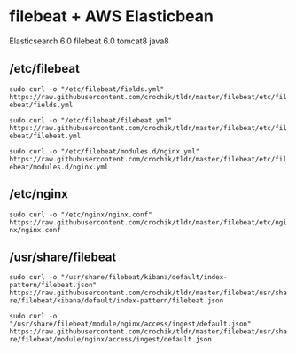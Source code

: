# filebeat + AWS Elasticbean

Elasticsearch 6.0
filebeat 6.0
tomcat8
java8

## /etc/filebeat

`sudo curl -o "/etc/filebeat/fields.yml"  https://raw.githubusercontent.com/crochik/tldr/master/filebeat/etc/filebeat/fields.yml`

`sudo curl -o "/etc/filebeat/filebeat.yml"  https://raw.githubusercontent.com/crochik/tldr/master/filebeat/etc/filebeat/filebeat.yml`

`sudo curl -o "/etc/filebeat/modules.d/nginx.yml"  https://raw.githubusercontent.com/crochik/tldr/master/filebeat/etc/filebeat/modules.d/nginx.yml`

## /etc/nginx

`sudo curl -o "/etc/nginx/nginx.conf"  https://raw.githubusercontent.com/crochik/tldr/master/filebeat/etc/nginx/nginx.conf`

## /usr/share/filebeat

`sudo curl -o "/usr/share/filebeat/kibana/default/index-pattern/filebeat.json"  https://raw.githubusercontent.com/crochik/tldr/master/filebeat/usr/share/filebeat/kibana/default/index-pattern/filebeat.json`

`sudo curl -o "/usr/share/filebeat/module/nginx/access/ingest/default.json"  https://raw.githubusercontent.com/crochik/tldr/master/filebeat/usr/share/filebeat/module/nginx/access/ingest/default.json`
